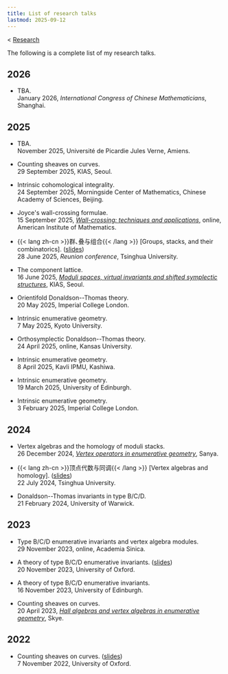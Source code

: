 ```yaml
---
title: List of research talks
lastmod: 2025-09-12
---
```


< [Research](/research)

The following is a complete list of my research talks.

## 2026

- TBA.\
  January 2026, _International Congress of Chinese Mathematicians_, Shanghai.

## 2025

- TBA.\
  November 2025, Université de Picardie Jules Verne, Amiens.

- Counting sheaves on curves.\
  29 September 2025, KIAS, Seoul.

- Intrinsic cohomological integrality.\
  24 September 2025, Morningside Center of Mathematics, Chinese Academy of Sciences, Beijing.

- Joyce's wall-crossing formulae.\
  15 September 2025, _[Wall-crossing: techniques and applications](https://aimath.org/workshops/wallcrossing/)_, online, American Institute of Mathematics.

- {{< lang zh-cn >}}群､叠与组合{{< /lang >}}
  \[Groups, stacks, and their combinatorics\].
  ([slides](/pdf/20250628-tsinghua.pdf))\
  28 June 2025, _Reunion conference_, Tsinghua University.

- The component lattice.\
  16 June 2025, [_Moduli spaces, virtual invariants and shifted symplectic structures_](http://events.kias.re.kr/h/WMV25/), KIAS, Seoul.

- Orientifold Donaldson--Thomas theory.\
  20 May 2025, Imperial College London.

- Intrinsic enumerative geometry.\
  7 May 2025, Kyoto University.

- Orthosymplectic Donaldson--Thomas theory.\
  24 April 2025, online, Kansas University.

- Intrinsic enumerative geometry.\
  8 April 2025, Kavli IPMU, Kashiwa.

- Intrinsic enumerative geometry.\
  19 March 2025, University of Edinburgh.

- Intrinsic enumerative geometry.\
  3 February 2025, Imperial College London.

## 2024

- Vertex algebras and the homology of moduli stacks.\
  26 December 2024, [_Vertex operators in enumerative geometry_](https://www.tsimf.cn/meeting/detail?id=389), Sanya.

- {{< lang zh-cn >}}顶点代数与同调{{< /lang >}}
  \[Vertex algebras and homology\].
  ([slides](/pdf/20240722-tsinghua.pdf))\
  22 July 2024, Tsinghua University.

- Donaldson--Thomas invariants in type B/C/D.\
  21 February 2024, University of Warwick.

## 2023

- Type B/C/D enumerative invariants and vertex algebra modules.\
  29 November 2023, online, Academia Sinica.

- A theory of type B/C/D enumerative invariants.
  ([slides](/pdf/20231120-self-dual.pdf))\
  20 November 2023, University of Oxford.

- A theory of type B/C/D enumerative invariants.\
  16 November 2023, University of Edinburgh.

- Counting sheaves on curves.\
  20 April 2023, [_Hall algebras and vertex algebras in enumerative geometry_](https://www.maths.ed.ac.uk/~lhenneca/Skye2023.html), Skye.

## 2022

- Counting sheaves on curves.
  ([slides](/pdf/20221107-curves.pdf))\
  7 November 2022, University of Oxford.
